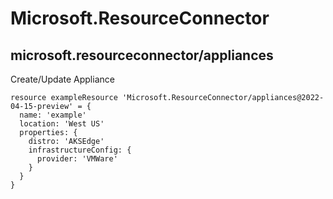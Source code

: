 # Microsoft.ResourceConnector

## microsoft.resourceconnector/appliances

Create/Update Appliance
```bicep
resource exampleResource 'Microsoft.ResourceConnector/appliances@2022-04-15-preview' = {
  name: 'example'
  location: 'West US'
  properties: {
    distro: 'AKSEdge'
    infrastructureConfig: {
      provider: 'VMWare'
    }
  }
}
```
